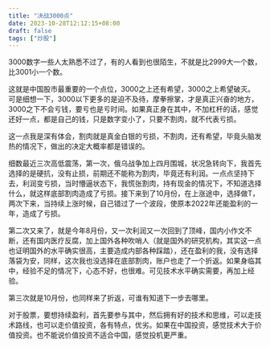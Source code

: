 ```yaml
---
title: "决战3000点"
date: 2023-10-28T12:12:15+08:00
draft: false
tags: ["炒股"]
---
```


3000数字一些人太熟悉不过了，有的人看到也很陌生，不就是比2999大一个数，比3001小一个数。

这就是中国股市最重要的一个点位，3000之上还有希望，3000之上希望破灭。可是细想一下，3000以下更多的是迫不及待，摩拳擦掌，才是真正兴奋的地方，3000之下不会亏钱，要亏也是亏时间。如果真正身在其中，不加杠杆的话，感觉还好一点，都是自己的钱，只是数字变小了，只要不割肉，就不代表亏损。

这一点我是深有体会，割肉就是真金白银的亏损，不割肉，还有希望，毕竟头脑发热的情况下，做出的决定大概率都是错误的。

细数最近三次高低震荡，第一次，俄乌战争加上四月围城，状况急转向下，我首先选择的是硬抗，没有止损，前期还不能称为割肉，毕竟还有利润。一点点坚持下去，利润变亏损，当时懵逼状态下，我慌张割肉，持有现金的情况下，不知道选择什么，就这样底部割肉造成了亏损。接下来到了10月份，在上涨途中，选择做T，两次下来，当持续上涨时候，自己错过了一个波段，使原本2022年还能盈利的一年，造成了亏损。

第二次又来了，就是今年8月份，又一次利润又一次回到了顶峰，国内小作文不断，还有国内医疗反腐，加上国外各种吹哨人（就是国外的研究机构，其实这一点也证明国外的水平确实很高，主要造成内部各种踩踏），还在盈利的我，没有选择落袋为安，同样，这次我也没选择在底部割肉，账户也走了一个折返。如果身临其中，经验不足的情况下，心态不好，也很难。可见技术水平确实需要，再加上经验。

第三次就是10月份，也同样来了折返，可谁有知道下一步去哪里。

对于股票，要想持续盈利，首先要参与其中，然后拥有好的技术和思维，可以走技术路线，也可以走价值投资，各有特点，优劣。如果在中国投资，感觉技术大于价值投资。也不能说价值投资不适合中国，感觉投机更严重。